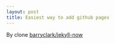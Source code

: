 ```yaml
---
layout: post
title: Easiest way to add github pages
---
```


By
clone [barryclark/jekyll-now](https://github.com/barryclark/jekyll-now)

